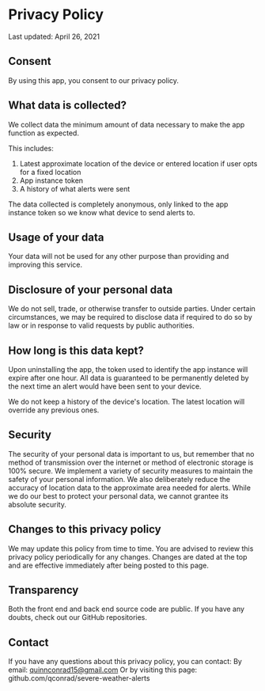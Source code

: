 # Privacy Policy
Last updated: April 26, 2021

## Consent
By using this app, you consent to our privacy policy.

## What data is collected?
We collect data the minimum amount of data necessary to make the app function as
expected.

This includes:
1. Latest approximate location of the device or entered location if user opts
   for a fixed location
2. App instance token
3. A history of what alerts were sent

The data collected is completely anonymous, only linked to the app instance
token so we know what device to send alerts to.

## Usage of your data
Your data will not be used for any other purpose than providing and improving
this service.

## Disclosure of your personal data
We do not sell, trade, or otherwise transfer to outside parties. Under certain
circumstances, we may be required to disclose data if required to do so by law
or in response to valid requests by public authorities.

## How long is this data kept?
Upon uninstalling the app, the token used to identify the app instance will
expire after one hour. All data is guaranteed to be permanently deleted by the
next time an alert would have been sent to your device.

We do not keep a history of the device's location. The latest location will
override any previous ones.

## Security
The security of your personal data is important to us, but remember that no
method of transmission over the internet or method of electronic storage is 100%
secure. We implement a variety of security measures to maintain the safety of
your personal information. We also deliberately reduce the accuracy of location
data to the approximate area needed for alerts. While we do our best to protect
your personal data, we cannot grantee its absolute security.

## Changes to this privacy policy
We may update this policy from time to time. You are advised to review this
privacy policy periodically for any changes. Changes are dated at the top and
are effective immediately after being posted to this page.

## Transparency
Both the front end and back end source code are public. If you have any doubts,
check out our GitHub repositories.

## Contact
If you have any questions about this privacy policy, you can contact:
By email: quinnconrad15@gmail.com
Or by visiting this page: github.com/qconrad/severe-weather-alerts

